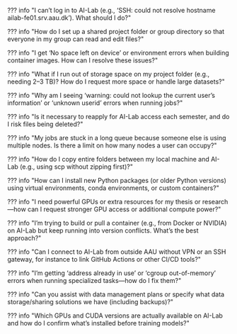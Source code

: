 ??? info "I can’t log in to AI-Lab (e.g., ‘SSH: could not resolve hostname ailab-fe01.srv.aau.dk’). What should I do?"


??? info "How do I set up a shared project folder or group directory so that everyone in my group can read and edit files?"
    

??? info "I get ‘No space left on device’ or environment errors when building container images. How can I resolve these issues?"
    

??? info "What if I run out of storage space on my project folder (e.g., needing 2–3 TB)? How do I request more space or handle large datasets?"
    

??? info "Why am I seeing ‘warning: could not lookup the current user’s information’ or ‘unknown userid’ errors when running jobs?"
    

??? info "Is it necessary to reapply for AI-Lab access each semester, and do I risk files being deleted?"
    

??? info "My jobs are stuck in a long queue because someone else is using multiple nodes. Is there a limit on how many nodes a user can occupy?"
    

??? info "How do I copy entire folders between my local machine and AI-Lab (e.g., using scp without zipping first)?"
    

??? info "How can I install new Python packages (or older Python versions) using virtual environments, conda environments, or custom containers?"
    

??? info "I need powerful GPUs or extra resources for my thesis or research—how can I request stronger GPU access or additional compute power?"
    

??? info "I’m trying to build or pull a container (e.g., from Docker or NVIDIA) on AI-Lab but keep running into version conflicts. What’s the best approach?"
    

??? info "Can I connect to AI-Lab from outside AAU without VPN or an SSH gateway, for instance to link GitHub Actions or other CI/CD tools?"
    

??? info "I’m getting ‘address already in use’ or ‘cgroup out-of-memory’ errors when running specialized tasks—how do I fix them?"
    

??? info "Can you assist with data management plans or specify what data storage/sharing solutions we have (including backups)?"
    

??? info "Which GPUs and CUDA versions are actually available on AI-Lab and how do I confirm what’s installed before training models?"
    